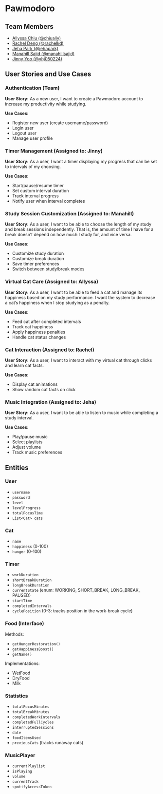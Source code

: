 # Pawmodoro

## Team Members

-   [Allyssa Chiu (@chiually)](https://github.com/chiually)
-   [Rachel Deng (@rachelkd)](https://github.com/rachelkd)
-   [Jeha Park (@jehapark)](https://github.com/jehapark)
-   [Manahill Sajid (@manahillsajid)](https://github.com/manahillsajid)
-   [Jinny Yoo (@yhj050224)](https://github.com/yhj050224)

## User Stories and Use Cases

### Authentication (Team)

**User Story:** As a new user, I want to create a Pawmodoro account to increase my productivity while studying.

**Use Cases:**

-   Register new user (create username/password)
-   Login user
-   Logout user
-   Manage user profile

### Timer Management (Assigned to: Jinny)

**User Story:** As a user, I want a timer displaying my progress that can be set to intervals of my choosing.

**Use Cases:**

-   Start/pause/resume timer
-   Set custom interval duration
-   Track interval progress
-   Notify user when interval completes

### Study Session Customization (Assigned to: Manahill)

**User Story:** As a user, I want to be able to choose the length of my study and break sessions independently. That is, the amount of time I have for a break doesn’t depend on how much I study for, and vice versa.

**Use Cases:**

-   Customize study duration
-   Customize break duration
-   Save timer preferences
-   Switch between study/break modes

### Virtual Cat Care (Assigned to: Allyssa)

**User Story:** As a user, I want to be able to feed a cat and manage its happiness based on my study performance. I want the system to decrease a cat’s happiness when I stop studying as a penalty.

**Use Cases:**

-   Feed cat after completed intervals
-   Track cat happiness
-   Apply happiness penalties
-   Handle cat status changes

### Cat Interaction (Assigned to: Rachel)

**User Story:** As a user, I want to interact with my virtual cat through clicks and learn cat facts.

**Use Cases:**

-   Display cat animations
-   Show random cat facts on click

### Music Integration (Assigned to: Jeha)

**User Story:** As a user, I want to be able to listen to music while completing a study interval.

**Use Cases:**

-   Play/pause music
-   Select playlists
-   Adjust volume
-   Track music preferences

## Entities

### User

-   `username`
-   `password`
-   `level`
-   `levelProgress`
-   `totalFocusTime`
-   `List<Cat> cats`

### Cat

-   `name`
-   `happiness` (0-100)
-   `hunger` (0-100)

### Timer

-   `workDuration`
-   `shortBreakDuration`
-   `longBreakDuration`
-   `currentState` (enum: WORKING, SHORT_BREAK, LONG_BREAK, PAUSED)
-   `startTime`
-   `completedIntervals`
-   `cyclePosition` (0-3: tracks position in the work-break cycle)

### Food (Interface)

Methods:

-   `getHungerRestoration()`
-   `getHappinessBoost()`
-   `getName()`

Implementations:

-   WetFood
-   DryFood
-   Milk

### Statistics

-   `totalFocusMinutes`
-   `totalBreakMinutes`
-   `completedWorkIntervals`
-   `completedFullCycles`
-   `interruptedSessions`
-   `date`
-   `foodItemsUsed`
-   `previousCats` (tracks runaway cats)

### MusicPlayer

-   `currentPlaylist`
-   `isPlaying`
-   `volume`
-   `currentTrack`
-   `spotifyAccessToken`
